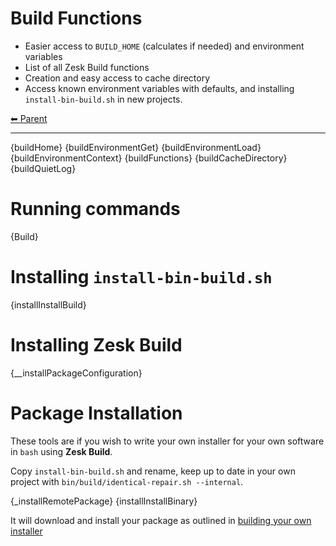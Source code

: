 # Build Functions

- Easier access to `BUILD_HOME` (calculates if needed) and environment variables
- List of all Zesk Build functions
- Creation and easy access to cache directory
- Access known environment variables with defaults, and installing `install-bin-build.sh` in new projects.

<!-- TEMPLATE header 2 -->
[⬅ Parent ](../)
<hr />

{buildHome}
{buildEnvironmentGet}
{buildEnvironmentLoad}
{buildEnvironmentContext}
{buildFunctions}
{buildCacheDirectory}
{buildQuietLog}

# Running commands

{Build}

# Installing `install-bin-build.sh`

{installInstallBuild}

# Installing Zesk Build

{__installPackageConfiguration}

# Package Installation

These tools are if you wish to write your own installer for your own software in `bash` using **Zesk Build**.

Copy `install-bin-build.sh` and rename, keep up to date in your own project with `bin/build/identical-repair.sh --internal`.

{_installRemotePackage}
{installInstallBinary}

It will download and install your package as outlined in [building your own installer](../guide/installer.md)
